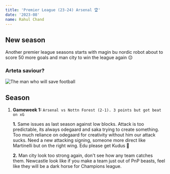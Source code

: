 ```yaml
---
title: 'Premier League (23-24) Arsenal 🏆'
date: '2023-08'
name: Rahul Chand
---
```





## New season 

Another premier league seasons starts with magin bu nordic robot about to score 50 more goals and man city to win the league again 😔

### Arteta saviour?

![The man who will save football](https://mir-s3-cdn-cf.behance.net/projects/404/4bb9d5155281627.63515a15da99c.jpg)

  
## Season

1. **Gameweek 1:** `Arsenal vs Nottn Forest (2-1). 3 points but got beat on xG`

    **1.** Same issues as last season against low blocks. Attack is too predictable, its always odegaard and saka trying to create something. Too much reliance on odegaard for creativity without him our attack sucks. Need a new attacking signing, someone more direct like Martinelli but on the right wing. Edu please get Kudus 🙏  


    **2.** Man city look too strong again, don't see how any team catches them. Newcastle look like if you make a team just out of PnP beasts, feel like they will be a dark horse for Champions league. 